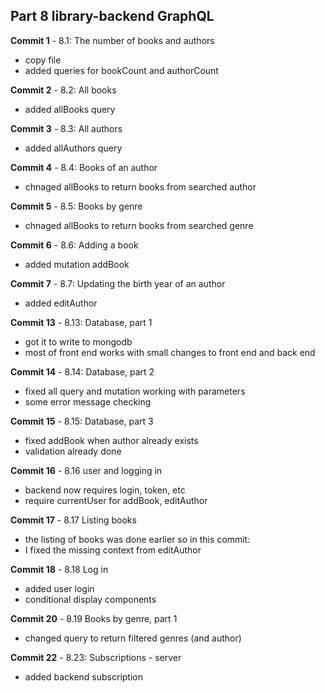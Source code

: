 ## Part 8 library-backend GraphQL

**Commit 1** - 8.1: The number of books and authors
- copy file
- added queries for bookCount and authorCount

**Commit 2** - 8.2: All books
- added allBooks query

**Commit 3** - 8.3: All authors
- added allAuthors query

**Commit 4** - 8.4: Books of an author
- chnaged allBooks to return books from searched author

**Commit 5** - 8.5: Books by genre
- chnaged allBooks to return books from searched genre

**Commit 6** - 8.6: Adding a book
- added mutation addBook

**Commit 7** - 8.7: Updating the birth year of an author
- added editAuthor
  
**Commit 13** - 8.13: Database, part 1
- got it to write to mongodb
- most of front end works with small changes to front end and back end
  
**Commit 14** - 8.14: Database, part 2
- fixed all query and mutation working with parameters
- some error message checking
  
**Commit 15** - 8.15: Database, part 3
- fixed addBook when author already exists
- validation already done
  
**Commit 16** - 8.16 user and logging in
- backend now requires login, token, etc
- require currentUser for addBook, editAuthor

**Commit 17** - 8.17 Listing books
- the listing of books was done earlier so in this commit:
- I fixed the missing context from editAuthor

**Commit 18** - 8.18 Log in
- added user login
- conditional display components

**Commit 20** - 8.19 Books by genre, part 1
  - changed query to return filtered genres (and author)

**Commit 22** - 8.23: Subscriptions - server
- added backend subscription


